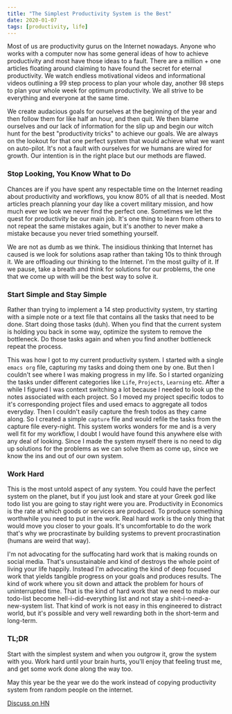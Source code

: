 ```yaml
---
title: "The Simplest Productivity System is the Best"
date: 2020-01-07
tags: [productivity, life]
---
```


Most of us are productivity gurus on the Internet nowadays. Anyone who works with a computer now has some general ideas of how to achieve productivity and most have those ideas to a fault.  There are a million + one articles floating around claiming to have found the secret for eternal productivity. We watch endless motivational videos and informational videos outlining a 99 step process to plan your whole day, another 98 steps to plan your whole week for optimum productivity. We all strive to be everything and everyone at the same time.

We create audacious goals for ourselves at the beginning of the year and then follow them for like half an hour, and then quit. We then blame ourselves and our lack of information for the slip up and begin our witch hunt for the best "productivity tricks" to achieve our goals. We are always on the lookout for that one perfect system that would achieve what we want on auto-pilot. It's not a fault with ourselves for we humans are wired for growth. Our intention is in the right place but our methods are flawed.

### Stop Looking, You Know What to Do
Chances are if you have spent any respectable time on the Internet reading about productivity and workflows, you know 80% of all that is needed. Most articles preach planning your day like a covert military mission, and how much ever we look we never find the perfect one. Sometimes we let the quest for productivity be our main job. It's one thing to learn from others to not repeat the same mistakes again, but it's another to never make a mistake because you never tried something yourself.

We are not as dumb as we think. The insidious thinking that Internet has caused is we look for solutions asap rather than taking 10s to think through it. We are offloading our thinking to the Internet. I'm the most guilty of it. If we pause, take a breath and think for solutions for our problems, the one that we come up with will be the best way to solve it.

### Start Simple and Stay Simple
Rather than trying to implement a 14 step productivity system, try starting with a simple note or a text file that contains all the tasks that need to be done. Start doing those tasks (duh). When you find that the current system is holding you back in some way, optimize the system to remove the bottleneck. Do those tasks again and when you find another bottleneck repeat the process.

This was how I got to my current productivity system. I started with a single `emacs org` file, capturing my tasks and doing them one by one. But then I couldn't see where I was making progress in my life. So I started organizing the tasks under different categories like `Life`, `Projects`, `Learning` etc. After a while I figured I was context switching a lot because I needed to look up the notes associated with each project. So I moved my project specific todos to it's corresponding project files and used emacs to aggregate all todos everyday. Then I couldn't easily capture the fresh todos as they came along. So I created a simple `capture` file and would refile the tasks from the capture file every-night. This system works wonders for me and is a very well fit for my workflow, I doubt I would have found this anywhere else with any deal of looking. Since I made the system myself there is no need to dig up solutions for the problems as we can solve them as come up, since we know the ins and out of our own system.

### Work Hard
This is the most untold aspect of any system. You could have the perfect system on the planet, but if you just look and stare at your Greek god like todo list you are going to stay right were you are. Productivity in Economics is the rate at which goods or services are produced. To produce something worthwhile you need to put in the work. Real hard work is the only thing that would move you closer to your goals. It's uncomfortable to do the work that's why we procrastinate by building systems to prevent procrastination (humans are weird that way).

I'm not advocating for the suffocating hard work that is making rounds on social media. That's unsustainable and kind of destroys the whole point of living your life happily. Instead I'm advocating the kind of deep focused work that yields tangible progress on your goals and produces results. The kind of work where you sit down and attack the problem for hours of uninterrupted time. That is the kind of hard work that we need to make our todo-list become hell-i-did-everything list and not stay a shit-i-need-a-new-system list. That kind of work is not easy in this engineered to distract world, but it's possible and very well rewarding both in the short-term and long-term.

### TL;DR
Start with the simplest system and when you outgrow it, grow the system with you. Work hard until your brain hurts, you'll enjoy that feeling trust me, and get some work done along the way too. 

May this year be the year we do the work instead of copying productivity system from random people on the internet.

[Discuss on HN](https://news.ycombinator.com/item?id=21987916)
